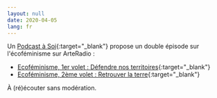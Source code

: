 ```yaml
---
layout: null
date: 2020-04-05
lang: fr
---
```


Un [Podcast à Soi](https://twitter.com/unpodcastasoi?lang=en){:target="\_blank"} propose un double épisode sur l'écoféminisme sur ArteRadio :
- [Ecoféminisme, 1er volet : Défendre nos territoires](https://www.arteradio.com/son/61662635/ecofeminisme_1er_volet_defendre_nos_territoires_21){:target="\_blank"}
- [Ecoféminisme, 2ème volet : Retrouver la terre](https://www.arteradio.com/son/61662820/ecofeminisme_2eme_volet_retrouver_la_terre_22){:target="\_blank"}

À (ré)écouter sans modération.
